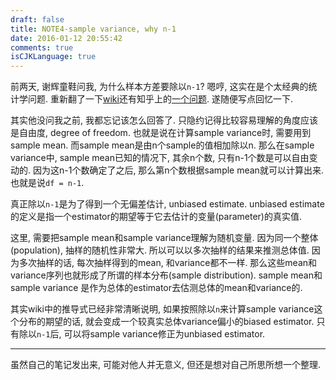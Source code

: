 ```yaml
---
draft: false
title: NOTE4-sample variance, why n-1
date: 2016-01-12 20:55:42
comments: true
isCJKLanguage: true
---
```


前两天, 谢辉童鞋问我, 为什么样本方差要除以`n-1`? 嗯哼, 这实在是个太经典的统计学问题.
重新翻了一下[wiki](https://en.wikipedia.org/wiki/Variance#Sample_variance)还有知乎上的[一个问题](https://www.zhihu.com/question/20099757). 遂随便写点回忆一下.

其实他没问我之前, 我都忘记该怎么回答了. 只隐约记得比较容易理解的角度应该是自由度, degree of freedom.
也就是说在计算sample variance时, 需要用到sample mean. 而sample mean是由n个sample的值相加除以n.
那么在sample variance中, sample mean已知的情况下, 其余n个数, 只有n-1个数是可以自由变动的.
因为这n-1个数确定了之后, 那么第n个数根据sample mean就可以计算出来. 也就是说`df = n-1`.

真正除以`n-1`是为了得到一个无偏差估计, unbiased estimate.
unbiased estimate 的定义是指一个estimator的期望等于它去估计的变量(parameter)的真实值.

这里, 需要把sample mean和sample variance理解为随机变量. 因为同一个整体(population), 抽样的随机性非常大. 所以可以以多次抽样的结果来推测总体值.
因为多次抽样的话, 每次抽样得到的mean, 和variance都不一样. 那么这些mean和variance序列也就形成了所谓的样本分布(sample distribution).
sample mean和sample variance 是作为总体的estimator去估测总体的mean和variance的.

其实wiki中的推导式已经非常清晰说明, 如果按照除以`n`来计算sample variance这个分布的期望的话, 就会变成一个较真实总体variance偏小的biased estimator.
只有除以`n-1`后, 可以将sample variance修正为unbiased estimator.

---

虽然自己的笔记发出来, 可能对他人并无意义, 但还是想对自己所思所想一个整理.
